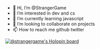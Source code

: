 - 👋 Hi, I’m @StrangerGame
- 👀 I’m interested in dev and cs
- 🌱 I’m currently learning javascript
- 💞️ I’m looking to collaborate on projects
- 📫 How to reach me github twitter
 
<!---
StrangerGame/StrangerGame is a ✨ special ✨ repository because its `README.md` (this file) appears on your GitHub profile.
You can click the Preview link to take a look at your changes.
--->
[![@strangergame's Holopin board](https://holopin.io/api/user/board?user=strangergame)](https://holopin.io/@strangergame)
